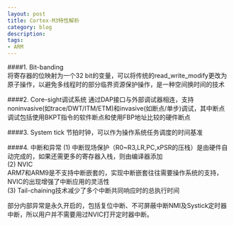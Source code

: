 ```yaml
---
layout: post
title: Cortex-M3特性解析
category: blog
description: 
tags:
- ARM
---
```


####1. Bit-banding  
将寄存器的位映射为一个32 bit的变量，可以将传统的read_write_modify更改为原子操作，以避免多线程时的部分临界资源保护操作，是一种空间换时间的技术

####2. Core-sight调试系统
通过DAP接口与外部调试器相连，支持noninvasive(如trace/DWT/ITM/ETM)和invasive(如断点/单步)调试，其中断点调试包括使用BKPT指令的软件断点和使用FBP地址比较的硬件断点

####3. System tick
节拍时钟，可以作为操作系统任务调度的时间基准

####4. 中断和异常
(1) 中断现场保护（R0~R3,LR,PC,xPSR的压栈）是由硬件自动完成的，如果还需更多的寄存器入栈，则由编译器添加<br/>
(2) NVIC<br/>
ARM7和ARM9是不支持中断嵌套的，实现中断嵌套往往需要操作系统的支持，NVIC的出现增强了中断应用的灵活性<br/>
(3) Tail-chaining技术减少了多个中断共同响应时的总执行时间<br/>

部分内部异常是永久开启的，包括复位中断、不可屏蔽中断NMI及Systick定时器中断，所以用户并不需要用过NVIC打开定时器中断。




